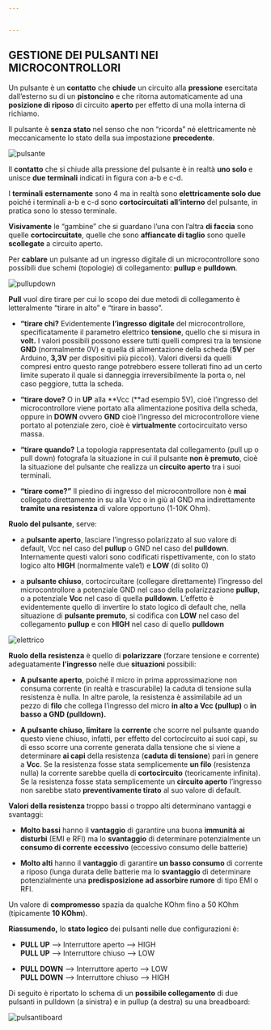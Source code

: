 ```yaml
---


---
```


<h2 id="gestione-dei-pulsanti-nei-microcontrollori"><strong>GESTIONE DEI PULSANTI NEI MICROCONTROLLORI</strong></h2>
<p>Un pulsante è un <strong>contatto</strong> che <strong>chiude</strong> un circuito alla <strong>pressione</strong> esercitata dall’esterno su di un <strong>pistoncino</strong> e che ritorna automaticamente ad una <strong>posizione di riposo</strong> di circuito <strong>aperto</strong> per effetto di una molla interna di richiamo.</p>
<p>Il pulsante è <strong>senza stato</strong> nel senso che non “ricorda” né elettricamente nè meccanicamente lo stato della sua impostazione <strong>precedente</strong>.</p>
<p><img src="https://db3pap001files.storage.live.com/y4pRpxO3QHTmemnyAlXrnl3jaxGAJwEcmL_JZBcU539FfG-YgyIvqgfMuC7m7Wu46kElE8Tj6ly_nXns0Awo_-dRPBJUF24LwReshg9azJF3aGlnDygCURi0EYq847sV81eanV8l5SEMZa7f7Uh2xmmhhxFrsJsn9MwramAiOELz2yz2TAO9uZaIjRQmhLEyEBSg5tQdPyxlXIcYrWqr35WMzhBCYl_eVM-5A5nk20IhW4?psid=2&amp;width=318&amp;height=158" alt="pulsante"></p>
<p>Il <strong>contatto</strong> che si chiude alla pressione del pulsante è in realtà <strong>uno solo</strong> e unisce <strong>due terminali</strong> indicati in figura con a-b e c-d.</p>
<p>I <strong>terminali</strong> <strong>esternamente</strong> sono 4 ma in realtà sono <strong>elettricamente solo due</strong> poiché i terminali a-b e c-d sono <strong>cortocircuitati</strong> <strong>all’interno</strong> del pulsante, in pratica sono lo stesso terminale.</p>
<p><strong>Visivamente</strong> le “gambine” che si guardano l’una con l’altra <strong>di faccia</strong> sono quelle <strong>cortocircuitate</strong>, quelle che sono <strong>affiancate di taglio</strong> sono quelle <strong>scollegate</strong> a circuito aperto.</p>
<p>Per <strong>cablare</strong> un pulsante ad un ingresso digitale di un microcontrollore sono possibili due schemi (topologie) di collegamento: <strong>pullup</strong> e <strong>pulldown</strong>.</p>
<p><img src="https://db3pap001files.storage.live.com/y4pDbJCNANzowooPag2ZkdesuhI3SRAkv53BJlkUgTaSEFDYZyCAOZx_ElFAjg67XfP9jEEqFlVMkcz64wSYJ2opET-lsS_3AIWl-YSInGsnz4TpnP4DL4BvIIdtwfuxrw8JFp6RPkvvvi87kit03yPUSzJZ-EU4SyOn5aPdORGe33Eq8OurJpUO--AlISojrYC/pullupdown.png?psid=1&amp;width=990&amp;height=516" alt="pullupdown"></p>
<p><strong>Pull</strong> vuol dire tirare per cui lo scopo dei due metodi di collegamento è letteralmente “tirare in alto” e “tirare in basso”.</p>
<ul>
<li>
<p><strong>“tirare chi?</strong> Evidentemente <strong>l’ingresso</strong> <strong>digitale</strong> del microcontrollore, specificatamente il parametro elettrico <strong>tensione</strong>, quello che si misura in <strong>volt.</strong> I valori possibili possono essere tutti quelli compresi tra la tensione <strong>GND</strong> (normalmente 0V) e quella di alimentazione della scheda (<strong>5V</strong> per Arduino, <strong>3,3V</strong> per dispositivi più piccoli). Valori diversi da quelli compresi entro questo range potrebbero essere tollerati fino ad un certo limite superato il quale si danneggia irreversibilmente la porta o, nel caso peggiore, tutta la scheda.</p>
</li>
<li>
<p><strong>“tirare dove?</strong> O in <strong>UP</strong> alla **Vcc (**ad esempio 5V), cioè l’ingresso del microcontrollore viene portato alla alimentazione positiva della scheda, oppure in <strong>DOWN</strong> ovvero <strong>GND</strong> cioè l’ingresso del microcontrollore viene portato al potenziale zero, cioè è <strong>virtualmente</strong> cortocircuitato verso massa.</p>
</li>
<li>
<p><strong>“tirare quando?</strong> La topologia rappresentata dal collegamento (pull up o pull down) fotografa la situazione in cui il pulsante <strong>non è premuto</strong>, cioè la situazione del pulsante che realizza un <strong>circuito aperto</strong> tra i suoi terminali.</p>
</li>
<li>
<p><strong>“tirare come?”</strong> Il piedino di ingresso del microcontrollore non è <strong>mai</strong> collegato direttamente in su alla Vcc o in giù al GND ma indirettamente <strong>tramite una resistenza</strong> di valore opportuno (1-10K Ohm).</p>
</li>
</ul>
<p><strong>Ruolo del pulsante</strong>, serve:</p>
<ul>
<li>
<p>a <strong>pulsante aperto</strong>, lasciare l’ingresso polarizzato al suo valore di default, Vcc nel caso del <strong>pullup</strong> o GND nel caso del <strong>pulldown</strong>. Internamente questi valori sono codificati rispettivamente, con lo stato logico alto <strong>HIGH</strong> (normalmente vale1) e <strong>LOW</strong> (di solito 0)</p>
</li>
<li>
<p>a <strong>pulsante chiuso</strong>, cortocircuitare (collegare direttamente) l’ingresso del microcontrollore a potenziale GND nel caso della polarizzazione <strong>pullup</strong>, o a potenziale <strong>Vcc</strong> nel caso di quella <strong>pulldown</strong>. L’effetto è evidentemente quello di invertire lo stato logico di default che, nella situazione di <strong>pulsante premuto</strong>, si codifica con <strong>LOW</strong> nel caso del collegamento <strong>pullup</strong> e con <strong>HIGH</strong> nel caso di quello <strong>pulldown</strong></p>
</li>
</ul>
<p><img src="https://db3pap001files.storage.live.com/y4p6W_mY1BH6SzZzQ8dJzDvO9RN5fJq20R8RVuMvAXimuF3z7gyUYrkRpLZaj7CRY9pHbj1cZNG-2-oLFH77E3RD9E_fvM4dRx_VkZpD8c3WpVGUnaYeMq0zIscUiTQwBuCHGQtt2KV0MBx7Ut2QGFCDarsmTG6uutyhp1xhJVzdDFqWBZ1qQidSEqvfoK0I5TE/pullupelectric.png?psid=1&amp;width=568&amp;height=164" alt="elettrico"></p>
<p><strong>Ruolo della resistenza</strong> è quello di <strong>polarizzare</strong> (forzare tensione e corrente) adeguatamente <strong>l’ingresso</strong> nelle due <strong>situazioni</strong> possibili:</p>
<ul>
<li>
<p><strong>A pulsante aperto</strong>, poiché il micro in prima approssimazione non consuma corrente (in realtà e trascurabile) la caduta di tensione sulla resistenza è nulla. In altre parole, la resistenza è assimilabile ad un pezzo di <strong>filo</strong> che collega l’ingresso del micro <strong>in alto a Vcc (pullup)</strong> o <strong>in basso a GND (pulldown).</strong></p>
</li>
<li>
<p><strong>A pulsante chiuso, limitare</strong> la <strong>corrente</strong> che scorre nel pulsante quando questo viene chiuso, infatti, per effetto del cortocircuito ai suoi capi, su di esso scorre una corrente generata dalla tensione che si viene a determinare <strong>ai capi</strong> della resistenza (<strong>caduta di tensione</strong>) pari in genere a <strong>Vcc</strong>. Se la resistenza fosse stata semplicemente <strong>un filo</strong> (resistenza nulla) la corrente sarebbe quella di <strong>cortocircuito</strong> (teoricamente infinita). Se la resistenza fosse stata semplicemente un <strong>circuito aperto</strong> l’ingresso non sarebbe stato <strong>preventivamente tirato</strong> al suo valore di default.</p>
</li>
</ul>
<p><strong>Valori della resistenza</strong> troppo bassi o troppo alti determinano vantaggi e svantaggi:</p>
<ul>
<li>
<p><strong>Molto bassi</strong> hanno il <strong>vantaggio</strong> di garantire una buona <strong>immunità</strong> <strong>ai disturbi</strong> (EMI e RFI) ma lo <strong>svantaggio</strong> di determinare potenzialmente un <strong>consumo di corrente eccessivo</strong> (eccessivo consumo delle batterie)</p>
</li>
<li>
<p><strong>Molto alti</strong> hanno il <strong>vantaggio</strong> di garantire <strong>un basso consumo</strong> di corrente a riposo (lunga durata delle batterie ma lo <strong>svantaggio</strong> di determinare potenzialmente una <strong>predisposizione ad assorbire rumore</strong> di tipo EMI o RFI.</p>
</li>
</ul>
<p>Un valore di <strong>compromesso</strong> spazia da qualche KOhm fino a 50 KOhm (tipicamente <strong>10 KOhm</strong>).</p>
<p><strong>Riassumendo,</strong> lo <strong>stato logico</strong> dei pulsanti nelle due configurazioni è:</p>
<ul>
<li>
<p><strong>PULL UP</strong> –&gt; Interruttore aperto –&gt; HIGH<br>
<strong>PULL UP</strong> –&gt; Interruttore chiuso –&gt; LOW</p>
</li>
<li>
<p><strong>PULL DOWN</strong> –&gt; Interruttore aperto –&gt; LOW<br>
<strong>PULL DOWN</strong> –&gt; Interruttore chiuso –&gt; HIGH</p>
</li>
</ul>
<p>Di seguito è riportato lo schema di un <strong>possibile collegamento</strong> di due pulsanti in pulldown (a sinistra) e in pullup (a destra) su una breadboard:</p>
<p><img src="https://db3pap001files.storage.live.com/y4pdPqmcKsnuxCfaII5kOiI3PZzApZw6Cn1s5Tmb4yMn8UBQcCmjDrToNGqi_5qQALseZXXgElW0BpeXeurGR7JOMtH0n-9xZcejomPt6lyqbSQtNPbSRxk_AFTCXTb7WUJimUqM-TghT0Wl-ESR1pGhxbhFmpMg7K8xht3nI8tez1O6Xse-mnmQEbdipVMOCSb/pulsantiboard.png?psid=1&amp;width=817&amp;height=403" alt="pulsantiboard"></p>

